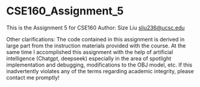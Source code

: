 # CSE160_Assignment_5

This is the Assignment 5 for CSE160
Author: Size Liu sliu236@ucsc.edu

Other clarifications: The code contained in this assignment is derived in large part from the instruction materials provided with the course. At the same time I accomplished this assignment with the help of artificial intelligence (Chatgpt, deepseek) especially in the area of spotlight implementation and debugging, modifications to the OBJ model, etc. If this inadvertently violates any of the terms regarding academic integrity, please contact me promptly!    